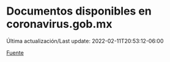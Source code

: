 # Documentos disponibles en coronavirus.gob.mx

Última actualización/Last update: 2022-02-11T20:53:12-06:00

 [Fuente](https://coronavirus.gob.mx/)
